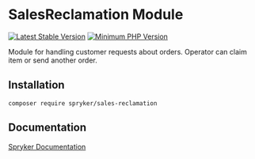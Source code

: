 # SalesReclamation Module
[![Latest Stable Version](https://poser.pugx.org/spryker/sales-reclamation/v/stable.svg)](https://packagist.org/packages/spryker/sales-reclamation)
[![Minimum PHP Version](https://img.shields.io/badge/php-%3E%3D%208.3-8892BF.svg)](https://php.net/)

Module for handling customer requests about orders. Operator can claim item or send another order.

## Installation

```
composer require spryker/sales-reclamation
```

## Documentation

[Spryker Documentation](https://docs.spryker.com)
